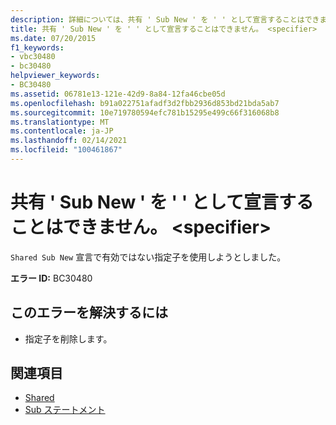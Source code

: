 ```yaml
---
description: 詳細については、共有 ' Sub New ' を ' ' として宣言することはできません。 <specifier>
title: 共有 ' Sub New ' を ' ' として宣言することはできません。 <specifier>
ms.date: 07/20/2015
f1_keywords:
- vbc30480
- bc30480
helpviewer_keywords:
- BC30480
ms.assetid: 06781e13-121e-42d9-8a84-12fa46cbe05d
ms.openlocfilehash: b91a022751afadf3d2fbb2936d853bd21bda5ab7
ms.sourcegitcommit: 10e719780594efc781b15295e499c66f316068b8
ms.translationtype: MT
ms.contentlocale: ja-JP
ms.lasthandoff: 02/14/2021
ms.locfileid: "100461867"
---
```

# <a name="shared-sub-new-cannot-be-declared-specifier"></a>共有 ' Sub New ' を ' ' として宣言することはできません。 \<specifier>

`Shared Sub New` 宣言で有効ではない指定子を使用しようとしました。  
  
 **エラー ID:** BC30480  
  
## <a name="to-correct-this-error"></a>このエラーを解決するには  
  
- 指定子を削除します。  
  
## <a name="see-also"></a>関連項目

- [Shared](../language-reference/modifiers/shared.md)
- [Sub ステートメント](../language-reference/statements/sub-statement.md)
